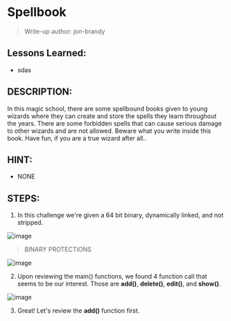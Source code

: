 # Spellbook
> Write-up author: jon-brandy

## Lessons Learned:
- sdas

## DESCRIPTION:
In this magic school, there are some spellbound books given to young wizards where they can create and store the spells they 
learn throughout the years. There are some forbidden spells that can cause serious damage to other wizards and are not allowed. 
Beware what you write inside this book. Have fun, if you are a true wizard after all..

## HINT:
- NONE

## STEPS:
1. In this challenge we're given a 64 bit binary, dynamically linked, and not stripped.

![image](https://github.com/jon-brandy/hackthebox/assets/70703371/2362b950-13e0-4c8a-a3ef-68c5025f11f3)


> BINARY PROTECTIONS

![image](https://github.com/jon-brandy/hackthebox/assets/70703371/903afd72-3c9b-49b1-8ebe-31f124d66587)


2. Upon reviewing the main() functions, we found 4 function call that seems to be our interest. Those are **add()**, **delete()**, **edit()**, and **show()**.

![image](https://github.com/jon-brandy/hackthebox/assets/70703371/3dd271bb-f89a-4e64-bdf3-57a392a7be7b)


3. Great! Let's review the **add()** function first.



